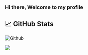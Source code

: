 ### Hi there, Welcome to my profile

## &#x1f4c8; GitHub Stats
![Github](https://github-readme-stats.vercel.app/api?username=scrub-dev&show_icons=true&theme=midnight-purple&count_private=true)

  <img align="center" src="https://github-readme-stats.vercel.app/api/top-langs/?username=scrub-dev&theme=midnight-purple" />

